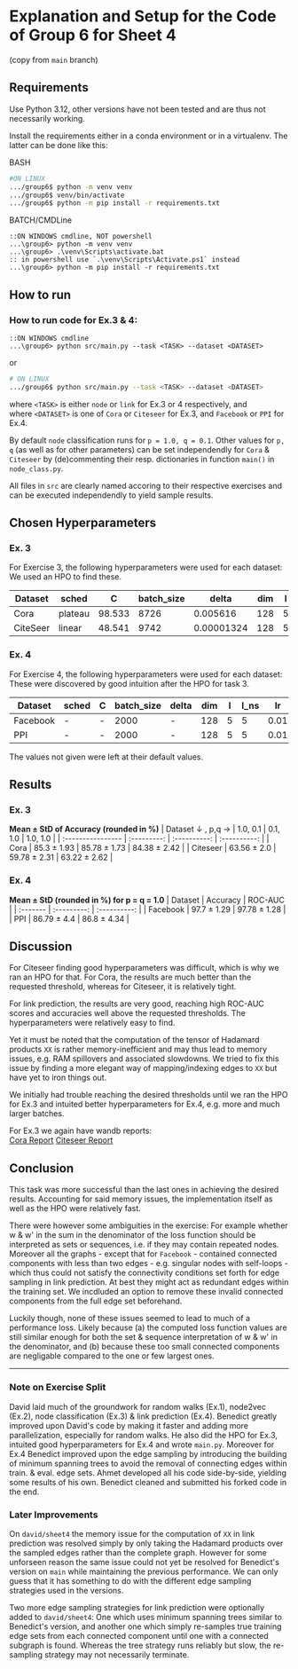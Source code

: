 # Explanation and Setup for the Code of Group 6 for Sheet 4

(copy from `main` branch)

## Requirements

Use Python 3.12, other versions have not been tested and are thus not necessarily working.

Install the requirements either in a conda environment or in a virtualenv. The latter can be done like this:

BASH

```bash
#ON LINUX
.../group6$ python -m venv venv
.../group6$ venv/bin/activate
.../group6$ python -m pip install -r requirements.txt
```

BATCH/CMDLine

```batch
::ON WINDOWS cmdline, NOT powershell
...\group6> python -m venv venv
...\group6> .\venv\Scripts\activate.bat
:: in powershell use `.\venv\Scripts\Activate.ps1` instead
...\group6> python -m pip install -r requirements.txt
```

## How to run

### How to run code for Ex.3 & 4:

```batch
::ON WINDOWS cmdline
...\group6> python src/main.py --task <TASK> --dataset <DATASET>
```

or

```bash
# ON LINUX
.../group6$ python src/main.py --task <TASK> --dataset <DATASET>
```

where `<TASK>` is either `node` or `link` for Ex.3 or 4 respectively, and <br>
where `<DATASET>` is one of `Cora` or `Citeseer` for Ex.3, and  `Facebook` or `PPI` for Ex.4.

By default `node` classification runs for `p = 1.0, q = 0.1`. Other values for `p, q` (as well as for other parameters) can be set independendly for `Cora` & `Citeseer` by (de)commenting their resp. dictionaries in function `main()` in `node_class.py`.

All files in `src` are clearly named accoring to their respective exercises and can be executed independendly to yield sample results.


## Chosen Hyperparameters

### Ex. 3

For Exercise 3, the following hyperparameters were used for each dataset:<br>
We used an HPO to find these.


| Dataset   | sched    | C      | batch_size | delta       | dim  | l   | l_ns | lr       | n_epochs | p   | q   |
|-----------|----------|--------|------------|-------------|------|-----|------|----------|----------|-----|-----|
| Cora      | plateau  | 98.533 | 8726       | 0.005616    | 128  | 5   | 5    | 0.006572 | 250      | 1   | 0.1 |
| CiteSeer  | linear   | 48.541 | 9742       | 0.00001324  | 128  | 5   | 5    | 0.0968   | 200      | 1   | 0.1 |


### Ex. 4

For Exercise 4, the following hyperparameters were used for each dataset:<br>
These were discovered by good intuition after the HPO for task 3.

| Dataset  | sched | C   | batch_size | delta | dim   | l   | l_ns | lr   | n_epochs | p   | q   |
|----------|-------|-----|------------|-------|-------|-----|------|------|----------|-----|-----|
| Facebook | -     | -   | 2000       | -     | 128   | 5   | 5    | 0.01 | 100      | 1.0 | 1.0 |
| PPI      | -     | -   | 2000       | -     | 128   | 5   | 5    | 0.01 | 100      | 1.0 | 1.0 |

The values not given were left at their default values.


## Results

### Ex. 3
__Mean ± StD of Accuracy (rounded in %)__
| Dataset ↓ , p,q → | 1.0, 0.1    | 0.1, 1.0     | 1.0, 1.0     |
| :---------------- | :---------: | :----------: | :----------: |
| Cora              | 85.3 ± 1.93 | 85.78 ± 1.73 | 84.38 ± 2.42 |
| Citeseer          | 63.56 ± 2.0 | 59.78 ± 2.31 | 63.22 ± 2.62 |


### Ex. 4
__Mean ± StD (rounded in %) for p = q = 1.0__
| Dataset  | Accuracy    | ROC-AUC      |
| :------- | :---------: | :----------: |
| Facebook | 97.7 ± 1.29 | 97.78 ± 1.28 |
| PPI      | 86.79 ± 4.4 | 86.8 ± 4.34  |


## Discussion

For Citeseer finding good hyperparameters was difficult, which is why we ran an HPO for that.
For Cora, the results are much better than the requested threshold, whereas for Citeseer, it is relatively tight.

For link prediction, the results are very good, reaching high ROC-AUC scores and accuracies well above the requested thresholds. The hyperparameters were relatively easy to find.

Yet it must be noted that the computation of the tensor of Hadamard products `XX` is rather memory-inefficient and may thus lead to memory issues, e.g. RAM spillovers and associated slowdowns. We tried to fix this issue by finding a more elegant way of mapping/indexing edges to `XX` but have yet to iron things out.

We initially had trouble reaching the desired thresholds until we ran the HPO for Ex.3 and intuited better hyperparameters for Ex.4, e.g. more and much larger batches.

For Ex.3 we again have wandb reports:<br>
[Cora Report](https://api.wandb.ai/links/gerlach/qmpga3sb)
[Citeseer Report](https://api.wandb.ai/links/gerlach/fc1xx2y8)


## Conclusion

This task was more successful than the last ones in achieving the desired results. Accounting for said memory issues, the implementation itself as well as the HPO were relatively fast.

There were however some ambiguities in the exercise: For example whether w & w' in the sum in the denominator of the loss function should be interpreted as sets or sequences, i.e. if they may contain repeated nodes. Moreover all the graphs - except that for `Facebook` - contained connected components with less than two edges - e.g. singular nodes with self-loops - which thus could not satisfy the connectivity conditions set forth for edge sampling in link prediction. At best they might act as redundant edges within the training set. We incdluded an option to remove these invalid connected components from the full edge set beforehand.

Luckily though, none of these issues seemed to lead to much of a performance loss. Likely because (a) the computed loss function values are still similar enough for both the set & sequence interpretation of w & w' in the denominator, and (b) because these too small connected components are negligable compared to the one or few largest ones.

---

### Note on Exercise Split

David laid much of the groundwork for random walks (Ex.1), node2vec (Ex.2), node classification (Ex.3) & link prediction (Ex.4).
Benedict greatly improved upon David's code by making it faster and adding more parallelization, especially for random walks.
He also did the HPO for Ex.3, intuited good hyperparameters for Ex.4 and wrote `main.py`.
Moreover for Ex.4 Benedict improved upon the edge sampling by introducing the building of minimum spanning trees to avoid the removal of connecting edges within train. & eval. edge sets.
Ahmet developed all his code side-by-side, yielding some results of his own. Benedict cleaned and submitted his forked code in the end.


### Later Improvements

On `david/sheet4` the memory issue for the computation of `XX` in link prediction was resolved simply by only taking the Hadamard products over the sampled edges rather than the complete graph. However for some unforseen reason the same issue could not yet be resolved for Benedict's version on `main` while maintaining the previous performance. We can only guess that it has something to do with the different edge sampling strategies used in the versions.

Two more edge sampling strategies for link prediction were optionally added to `david/sheet4`: One which uses minimum spanning trees similar to Benedict's version, and another one which simply re-samples true training edge sets from each connected component until one with a connected subgraph is found. Whereas the tree strategy runs reliably but slow, the re-sampling strategy may not necessarily terminate.
